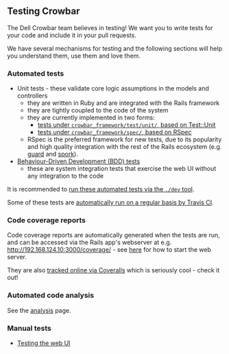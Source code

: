 ## Testing Crowbar

The Dell Crowbar team believes in testing!  We want you to write tests for your code and include it in your pull requests.

We have several mechanisms for testing and the following sections will help you understand them, use them and love them.

### Automated tests

* Unit tests - these validate core logic assumptions in the models and controllers
   * they are written in Ruby and are integrated with the Rails framework
   * they are tightly coupled to the code of the system
   * they are currently implemented in two forms:
      * [tests under `crowbar_framework/test/unit/`, based on Test::Unit](testing/units.md)
      * [tests under `crowbar_framework/spec/`, based on RSpec](testing/rspec.md)
   * RSpec is the preferred framework for new tests, due to its popularity and high quality integration with the rest of the Rails ecosystem (e.g. [guard](https://github.com/guard/guard) and [spork](https://github.com/sporkrb/spork)).
* [Behaviour-Driven Development (BDD) tests](testing/bdd.md)
   * these are system integration tests that exercise the web UI without any integration to the code

It is recommended to [run these automated tests via the `./dev` tool](testing/devtool.md).

Some of these tests are [automatically run on a regular basis by Travis CI](testing/travis.md).

### Code coverage reports

Code coverage reports are automatically generated when the tests are
run, and can be accessed via the Rails app's webserver at e.g.
http://192.168.124.10:3000/coverage/ - see [here](testing/web-ui.md)
for how to start the web server.

They are also [tracked online via Coveralls](https://coveralls.io/r/crowbar/travis-ci-crowbar)
which is seriously cool - check it out!

### Automated code analysis

See the [analysis](analysis.md) page.

### Manual tests

* [Testing the web UI](testing/web-ui.md)
